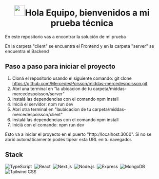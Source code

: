 <h1 align="center"><img src="https://media.giphy.com/media/hvRJCLFzcasrR4ia7z/giphy.gif" width="35">Hola Equipo, bienvenidos a mi prueba técnica </h1>
<p>En este repositorio vas a encontrar la solución de mi prueba</p>

<p>En la carpeta "client" se encuentra el Frontend y en la carpeta "server" se encuentra el Backend</p>

## Paso a paso para iniciar el proyecto

1) Cloná el repositorio usando el siguiente comando: 
git clone https://github.com/MercedesPoisson/middas-mercedespoisson.git
2) Abrí una terminal en "la ubicacion de tu carpeta/middas-mercedespoisson/server"
3) Instalá las dependencias con el comando npm install
4) Iniciá el servidor: npm run dev
5) Abrí otra terminal en "laubicacion de tu carpeta/middas-mercedespoisson/client"
6) Instalá las dependencias con el comando npm install
7) Iniciá con el comando: npm run dev

Esto va a iniciar el proyecto en el puerto "http://localhost:3000". Si no se abrió automáticamente podés tipear esta URL en tu navegador.

## Stack
![TypeScript](https://img.shields.io/badge/-TypeScript-05122A?style=flat&logo=typescript)&nbsp;
![React](https://img.shields.io/badge/-React-05122A?style=flat&logo=react)&nbsp;
![Next.js](https://img.shields.io/badge/-Next.js-05122A?style=flat&logo=next.js)&nbsp;
![Node.js](https://img.shields.io/badge/-Node.js-05122A?style=flat&logo=node.js)&nbsp;
![Express](https://img.shields.io/badge/-Express-05122A?style=flat&logo=express)&nbsp;
![MongoDB](https://img.shields.io/badge/-MongoDB-05122A?style=flat&logo=mongodb)&nbsp;
![Tailwind CSS](https://img.shields.io/badge/-Tailwind%20CSS-05122A?style=flat&logo=tailwind-css)&nbsp;
